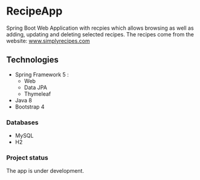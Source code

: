 # RecipeApp
Spring Boot Web Application with recpies which allows browsing as well as adding, updating and deleting selected recipes.
The recipes come from the website: www.simplyrecipes.com


## Technologies
* Spring Framework 5 : 
  * Web
  * Data JPA
  * Thymeleaf
* Java 8
* Bootstrap 4

### Databases
* MySQL
* H2

### Project status
The app is under development.
